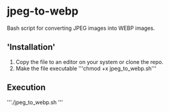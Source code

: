 # jpeg-to-webp
Bash script for converting JPEG images into WEBP images.

## 'Installation'
1. Copy the file to an editor on your system or clone the repo.
2. Make the file executable
'''chmod +x jpeg_to_webp.sh'''

## Execution
'''./jpeg_to_webp.sh <source directory> <target directory>'''
